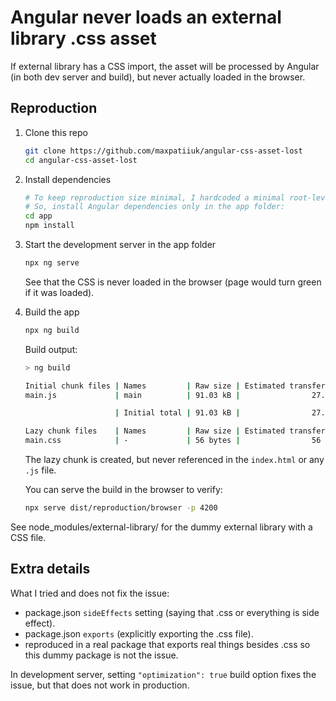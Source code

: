 # Angular never loads an external library .css asset

If external library has a CSS import, the asset will be processed by Angular (in
both dev server and build), but never actually loaded in the browser.

## Reproduction

1. Clone this repo

   ```sh
   git clone https://github.com/maxpatiiuk/angular-css-asset-lost
   cd angular-css-asset-lost
   ```

2. Install dependencies

   ```sh
   # To keep reproduction size minimal, I hardcoded a minimal root-level node_modules
   # So, install Angular dependencies only in the app folder:
   cd app
   npm install
   ```

3. Start the development server in the app folder

   ```sh
   npx ng serve
   ```

   See that the CSS is never loaded in the browser (page would turn green if it
   was loaded).

4. Build the app

   ```sh
   npx ng build
   ```

   Build output:

   ```sh
   > ng build

   Initial chunk files | Names         | Raw size | Estimated transfer size
   main.js             | main          | 91.03 kB |                27.28 kB

                       | Initial total | 91.03 kB |                27.28 kB

   Lazy chunk files    | Names         | Raw size | Estimated transfer size
   main.css            | -             | 56 bytes |                56 bytes
   ```

   The lazy chunk is created, but never referenced in the `index.html` or any
   `.js` file.

   You can serve the build in the browser to verify:

   ```sh
   npx serve dist/reproduction/browser -p 4200
   ```

See node_modules/external-library/ for the dummy external library with a CSS
file.

## Extra details

What I tried and does not fix the issue:

- package.json `sideEffects` setting (saying that .css or everything is side
  effect).
- package.json `exports` (explicitly exporting the .css file).
- reproduced in a real package that exports real things besides .css so this
  dummy package is not the issue.

In development server, setting `"optimization": true` build option fixes the
issue, but that does not work in production.
